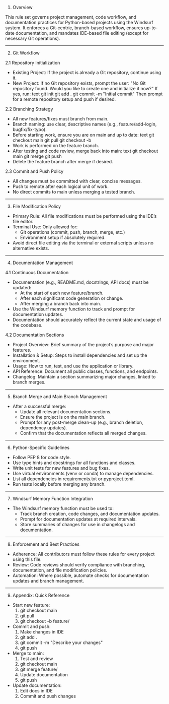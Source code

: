 1. Overview

This rule set governs project management, code workflow, and documentation practices for Python-based projects using the Windsurf system. It enforces a Git-centric, branch-based workflow, ensures up-to-date documentation, and mandates IDE-based file editing (except for necessary Git operations).

---

2. Git Workflow

2.1 Repository Initialization

- Existing Project:
If the project is already a Git repository, continue using it.
- New Project:
If no Git repository exists, prompt the user:
"No Git repository found. Would you like to create one and initialize it now?"
If yes, run:
      text
      git init
      git add .
      git commit -m "Initial commit"
  Then prompt for a remote repository setup and push if desired.

2.2 Branching Strategy

- All new features/fixes must branch from main.
- Branch naming: use clear, descriptive names (e.g., feature/add-login, bugfix/fix-typo).
- Before starting work, ensure you are on main and up to date:
      text
      git checkout main
      git pull
      git checkout -b <branch-name>
- Work is performed on the feature branch.
- After testing and code review, merge back into main:
      text
      git checkout main
      git merge <branch-name>
      git push
- Delete the feature branch after merge if desired.

2.3 Commit and Push Policy

- All changes must be committed with clear, concise messages.
- Push to remote after each logical unit of work.
- No direct commits to main unless merging a tested branch.

---

3. File Modification Policy

- Primary Rule:
All file modifications must be performed using the IDE’s file editor.
- Terminal Use:
Only allowed for:
  - Git operations (commit, push, branch, merge, etc.)
  - Environment setup if absolutely required.
- Avoid direct file editing via the terminal or external scripts unless no alternative exists.

---

4. Documentation Management

4.1 Continuous Documentation

- Documentation (e.g., README.md, docstrings, API docs) must be updated:
  - At the start of each new feature/branch.
  - After each significant code generation or change.
  - After merging a branch back into main.
- Use the Windsurf memory function to track and prompt for documentation updates.
- Documentation should accurately reflect the current state and usage of the codebase.

4.2 Documentation Sections

- Project Overview:
Brief summary of the project’s purpose and major features.
- Installation & Setup:
Steps to install dependencies and set up the environment.
- Usage:
How to run, test, and use the application or library.
- API Reference:
Document all public classes, functions, and endpoints.
- Changelog:
Maintain a section summarizing major changes, linked to branch merges.

---

5. Branch Merge and Main Branch Management

- After a successful merge:
  - Update all relevant documentation sections.
  - Ensure the project is on the main branch.
  - Prompt for any post-merge clean-up (e.g., branch deletion, dependency updates).
  - Confirm that the documentation reflects all merged changes.

---

6. Python-Specific Guidelines

- Follow PEP 8 for code style.
- Use type hints and docstrings for all functions and classes.
- Write unit tests for new features and bug fixes.
- Use virtual environments (venv or conda) to manage dependencies.
- List all dependencies in requirements.txt or pyproject.toml.
- Run tests locally before merging any branch.

---

7. Windsurf Memory Function Integration

- The Windsurf memory function must be used to:
  - Track branch creation, code changes, and documentation updates.
  - Prompt for documentation updates at required intervals.
  - Store summaries of changes for use in changelogs and documentation.

---

8. Enforcement and Best Practices

- Adherence:
All contributors must follow these rules for every project using this file.
- Review:
Code reviews should verify compliance with branching, documentation, and file modification policies.
- Automation:
Where possible, automate checks for documentation updates and branch management.

---

9. Appendix: Quick Reference

- Start new feature:
  1. git checkout main
  2. git pull
  3. git checkout -b feature/<name>
- Commit and push:
  1. Make changes in IDE
  2. git add .
  3. git commit -m "Describe your changes"
  4. git push
- Merge to main:
  1. Test and review
  2. git checkout main
  3. git merge feature/<name>
  4. Update documentation
  5. git push
- Update documentation:
  1. Edit docs in IDE
  2. Commit and push changes
